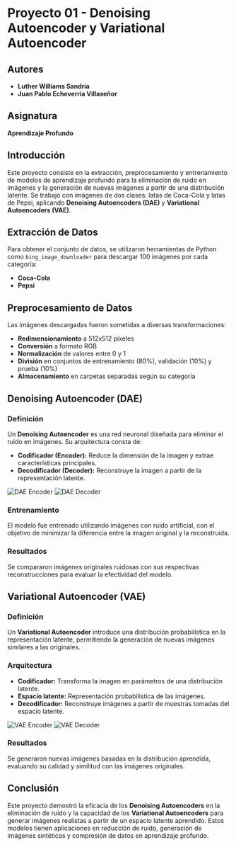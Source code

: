 # Proyecto 01 - Denoising Autoencoder y Variational Autoencoder

## Autores
- **Luther Williams Sandria**
- **Juan Pablo Echeverría Villaseñor**

## Asignatura
**Aprendizaje Profundo**

## Introducción
Este proyecto consiste en la extracción, preprocesamiento y entrenamiento de modelos de aprendizaje profundo para la eliminación de ruido en imágenes y la generación de nuevas imágenes a partir de una distribución latente. Se trabajó con imágenes de dos clases: latas de Coca-Cola y latas de Pepsi, aplicando **Denoising Autoencoders (DAE)** y **Variational Autoencoders (VAE)**.

## Extracción de Datos
Para obtener el conjunto de datos, se utilizaron herramientas de Python como `bing_image_downloader` para descargar 100 imágenes por cada categoría:
- **Coca-Cola**
- **Pepsi**

## Preprocesamiento de Datos
Las imágenes descargadas fueron sometidas a diversas transformaciones:
- **Redimensionamiento** a 512x512 píxeles
- **Conversión** a formato RGB
- **Normalización** de valores entre 0 y 1
- **División** en conjuntos de entrenamiento (80%), validación (10%) y prueba (10%)
- **Almacenamiento** en carpetas separadas según su categoría

## Denoising Autoencoder (DAE)

### Definición
Un **Denoising Autoencoder** es una red neuronal diseñada para eliminar el ruido en imágenes. Su arquitectura consta de:
- **Codificador (Encoder):** Reduce la dimensión de la imagen y extrae características principales.
- **Decodificador (Decoder):** Reconstruye la imagen a partir de la representación latente.

![DAE Encoder](./images/dae_encoder.png)
![DAE Decoder](./images/dae_decoder.png)

### Entrenamiento
El modelo fue entrenado utilizando imágenes con ruido artificial, con el objetivo de minimizar la diferencia entre la imagen original y la reconstruida.

### Resultados
Se compararon imágenes originales ruidosas con sus respectivas reconstrucciones para evaluar la efectividad del modelo.

## Variational Autoencoder (VAE)

### Definición
Un **Variational Autoencoder** introduce una distribución probabilística en la representación latente, permitiendo la generación de nuevas imágenes similares a las originales.

### Arquitectura
- **Codificador:** Transforma la imagen en parámetros de una distribución latente.
- **Espacio latente:** Representación probabilística de las imágenes.
- **Decodificador:** Reconstruye imágenes a partir de muestras tomadas del espacio latente.

![VAE Encoder](./images/vae_encoder.png)
![VAE Decoder](./images/vae_decoder.png)

### Resultados
Se generaron nuevas imágenes basadas en la distribución aprendida, evaluando su calidad y similitud con las imágenes originales.

## Conclusión
Este proyecto demostró la eficacia de los **Denoising Autoencoders** en la eliminación de ruido y la capacidad de los **Variational Autoencoders** para generar imágenes realistas a partir de un espacio latente aprendido. Estos modelos tienen aplicaciones en reducción de ruido, generación de imágenes sintéticas y compresión de datos en aprendizaje profundo.
